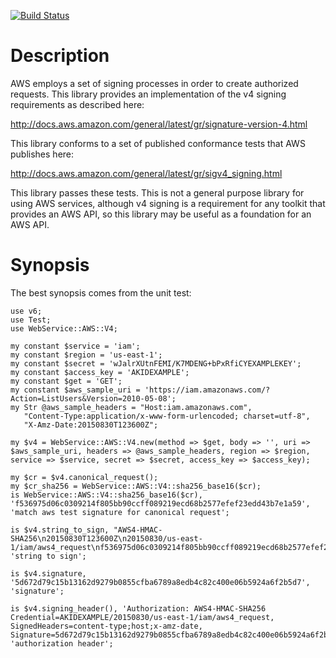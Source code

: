 [![Build Status](https://travis-ci.org/bradclawsie/WebService-AWS-V4.png)](https://travis-ci.org/bradclawsie/WebService-AWS-V4)

# Description

AWS employs a set of signing processes in order to create authorized requests. This
library provides an implementation of the v4 signing requirements as described here:

http://docs.aws.amazon.com/general/latest/gr/signature-version-4.html

This library conforms to a set of published conformance tests that AWS publishes
here:

http://docs.aws.amazon.com/general/latest/gr/sigv4_signing.html

This library passes these tests. This is not a general purpose library
for using AWS services, although v4 signing is a requirement for any
toolkit that provides an AWS API, so this library may be useful
as a foundation for an AWS API.                                                                     

# Synopsis

The best synopsis comes from the unit test:

    use v6;
    use Test;
    use WebService::AWS::V4;

    my constant $service = 'iam';
    my constant $region = 'us-east-1';
    my constant $secret = 'wJalrXUtnFEMI/K7MDENG+bPxRfiCYEXAMPLEKEY';
    my constant $access_key = 'AKIDEXAMPLE';
    my constant $get = 'GET';
    my constant $aws_sample_uri = 'https://iam.amazonaws.com/?Action=ListUsers&Version=2010-05-08';
    my Str @aws_sample_headers = "Host:iam.amazonaws.com",
       "Content-Type:application/x-www-form-urlencoded; charset=utf-8",
       "X-Amz-Date:20150830T123600Z";
                                  
    my $v4 = WebService::AWS::V4.new(method => $get, body => '', uri => $aws_sample_uri, headers => @aws_sample_headers, region => $region, service => $service, secret => $secret, access_key => $access_key);

    my $cr = $v4.canonical_request();
    my $cr_sha256 = WebService::AWS::V4::sha256_base16($cr);
    is WebService::AWS::V4::sha256_base16($cr), 'f536975d06c0309214f805bb90ccff089219ecd68b2577efef23edd43b7e1a59', 'match aws test signature for canonical request';

    is $v4.string_to_sign, "AWS4-HMAC-SHA256\n20150830T123600Z\n20150830/us-east-1/iam/aws4_request\nf536975d06c0309214f805bb90ccff089219ecd68b2577efef23edd43b7e1a59", 'string to sign';

    is $v4.signature, '5d672d79c15b13162d9279b0855cfba6789a8edb4c82c400e06b5924a6f2b5d7', 'signature';

    is $v4.signing_header(), 'Authorization: AWS4-HMAC-SHA256 Credential=AKIDEXAMPLE/20150830/us-east-1/iam/aws4_request, SignedHeaders=content-type;host;x-amz-date, Signature=5d672d79c15b13162d9279b0855cfba6789a8edb4c82c400e06b5924a6f2b5d7', 'authorization header';

